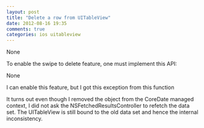 ```yaml
---
layout: post
title: "Delete a row from UITableView"
date: 2012-08-16 19:35
comments: true
categories: ios uitableview
---
```


None


To enable the swipe to delete feature, one must implement this API:


None


I can enable this feature, but I got this exception from this function


It turns out even though I removed the object from the CoreDate managed context, I did not ask the NSFetchedResultsController to refetch the data set. The UITableView is still bound to the old data set and hence the internal inconsistency.

